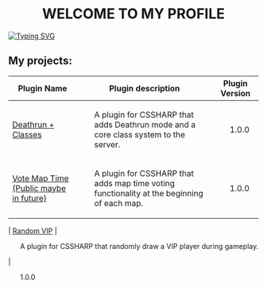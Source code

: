 <h1 align="center">WELCOME TO MY PROFILE</h1>

[![Typing SVG](https://readme-typing-svg.demolab.com?font=Poppins&size=23&pause=1000&color=0A4CB1&center=true&vCenter=true&width=1000&lines=Sourcepawn+Developer;I'm+learning+new+things)](https://github.com/vHaQi)

## My projects:
| Plugin Name                                                                                                    | Plugin description                                                                                     | Plugin Version                                                                                                                                                                                                                                                                                 |
| ------------------------------------------------------------------------------------------------------- | ---------------------------------------------------------------------------------------------- | ---------------------------------------------------------------------------------------------------------------------------------------------------------------------------------------------------------------------------------------------------------------------------------------------------- |
| [Deathrun + Classes](https://github.com/vD3X/CS2_Deathrun_Klasy)                                        | <ul>A plugin for CSSHARP that adds Deathrun mode and a core class system to the server.</ul>                                            | <ul>1.0.0</ul>                                                                                                                                                                                |
| [Vote Map Time (Public maybe in future)](https://github.com/vD3X/brak)                                        | <ul>A plugin for CSSHARP that adds map time voting functionality at the beginning of each map.</ul>                                            | <ul>1.0.0</ul>      

| [Random VIP](https://github.com/vD3X/CS2_RandomVIP)                                        | <ul>A plugin for CSSHARP that randomly draw a VIP player during gameplay.</ul>                                            | <ul>1.0.0</ul>             
